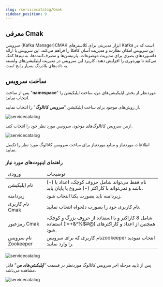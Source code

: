 ```yaml
---
slug: /servicecatalog/Cmak
sidebar_position: 9
---
```


## معرفی Cmak
سرویس (Kafka Manager)CMAK   ابزار مدیریتی برای کلاسترهای Kafka است که در این سرویس امکان نظارت و مدیریت آسان کافکا را فراهم می‌کند. این سرویس با ارائه داشبوردهای بصری برای مدیریت موضوعات، پارتیشن‌ها و مصرف‌کننده‌ها، به تیم‌ها کمک می‌کند تا بهره‌وری را افزایش دهند. کاربرد این سرویس در مدیریت اپلیکیشن‌های وابسته به داده‌های بلادرنگ بسیار رایج است.



## ساخت سرویس

پس از ساخت "**namespace**" موردنظر از بخش اپلیکیشن‌های من، ساخت اپلیکیشن را انتخاب نمایید.

از روش‌های موجود برای ساخت اپلیکیشن "**سرویس کاتالوگ**" را انتخاب نمایید.

![servicecatalog](/img/servicecatalog/servicecatalog00.png)

ازبین سرویس کاتالوگ‌های موجود، سرویس مورد نظر خود را انتخاب کنید.

![servicecatalog](/img/servicecatalog/servicecatalog0.png)

اطلاعات موردنیاز و منابع موردنیاز برای ساخت سرویس کاتالوگ مورد نظر را تکمیل نمایید.

### راهنمای اینپوت‌های مورد نیاز

<table>
    <thead>
        <tr>
            <td>ورودی</td>
            <td>توضیحات</td>
        </tr>
    </thead>
    <tbody>
        <tr>
            <td>نام اپلیکیشن</td>
            <td>نام فقط می‌تواند شامل حروف کوچک، اعداد یا (-) باشد و نمی‌تواند با کاراکتر (-) شروع یا پایان یابد.</td>
        </tr>
        <tr>
            <td>زیردامنه</td>
            <td>زیردامنه باید بصورت یکتا انتخاب شود. </td>
        </tr>
         <tr>
            <td>نام کاربری Cmak</td>
            <td>نام کاربری خود را بصورت دلخواه انتخاب نمایید. </td>
        </tr>
         <tr>
            <td>رمزعبور Cmak</td>
            <td>شامل 8 کاراکتر و با استفاده از حروف بزرگ و کوچک، همچنین از اعداد و کاراکتر‌های (@#$%^&+=!) استفاده شود.</td> 
           </tr>
         <tr>
            <td>نام سرویس Zookeeper</td>
            <td>نام کاربری که برای سرویسzookeeper انتخاب نمودید را وارد نمایید. </td>
        </tr>
    </tbody>
</table>

![servicecatalog](/img/servicecatalog/servicecatalog17.png)

 پس از تایید مرحله اخر سرویس کاتالوگ موردنظر در قسمت "**اپلیکشن‌های من**" قابل مشاهده می‌باشد.
 
 ![servicecatalog](/img/servicecatalog/servicecatalog18.png)

